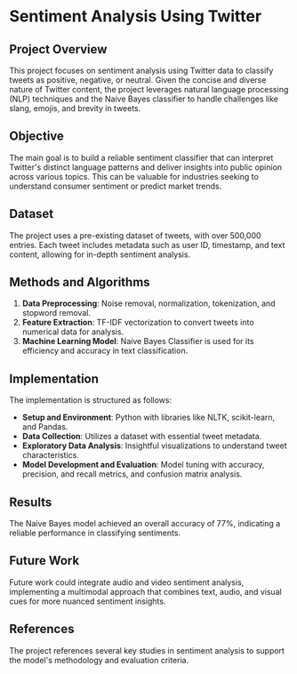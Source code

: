 # Sentiment Analysis Using Twitter

## Project Overview
This project focuses on sentiment analysis using Twitter data to classify tweets as positive, negative, or neutral. Given the concise and diverse nature of Twitter content, the project leverages natural language processing (NLP) techniques and the Naive Bayes classifier to handle challenges like slang, emojis, and brevity in tweets.

## Objective
The main goal is to build a reliable sentiment classifier that can interpret Twitter's distinct language patterns and deliver insights into public opinion across various topics. This can be valuable for industries seeking to understand consumer sentiment or predict market trends.

## Dataset
The project uses a pre-existing dataset of tweets, with over 500,000 entries. Each tweet includes metadata such as user ID, timestamp, and text content, allowing for in-depth sentiment analysis.

## Methods and Algorithms
1. **Data Preprocessing**: Noise removal, normalization, tokenization, and stopword removal.
2. **Feature Extraction**: TF-IDF vectorization to convert tweets into numerical data for analysis.
3. **Machine Learning Model**: Naive Bayes Classifier is used for its efficiency and accuracy in text classification.

## Implementation
The implementation is structured as follows:
- **Setup and Environment**: Python with libraries like NLTK, scikit-learn, and Pandas.
- **Data Collection**: Utilizes a dataset with essential tweet metadata.
- **Exploratory Data Analysis**: Insightful visualizations to understand tweet characteristics.
- **Model Development and Evaluation**: Model tuning with accuracy, precision, and recall metrics, and confusion matrix analysis.

## Results
The Naive Bayes model achieved an overall accuracy of 77%, indicating a reliable performance in classifying sentiments.

## Future Work
Future work could integrate audio and video sentiment analysis, implementing a multimodal approach that combines text, audio, and visual cues for more nuanced sentiment insights.

## References
The project references several key studies in sentiment analysis to support the model's methodology and evaluation criteria.
